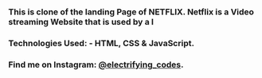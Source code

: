 ### This is clone of the landing Page of NETFLIX. Netflix is a Video streaming Website that is used by a l

### Technologies Used: - HTML, CSS & JavaScript.

### Find me on Instagram: [@electrifying_codes][instagram].

[instagram]: https://www.instagram.com/electrifying_codes
